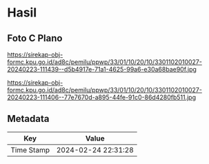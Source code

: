 # Hasil

## Foto C Plano

https://sirekap-obj-formc.kpu.go.id/ad8c/pemilu/ppwp/33/01/10/20/10/3301102010027-20240223-111439--d5b4917e-71a1-4625-99a6-e30a68bae90f.jpg

https://sirekap-obj-formc.kpu.go.id/ad8c/pemilu/ppwp/33/01/10/20/10/3301102010027-20240223-111406--77e7670d-a895-44fe-91c0-86d4280fb511.jpg


## Metadata

| Key        | Value               |
| ---------- | ------------------- |
| Time Stamp | 2024-02-24 22:31:28 |



